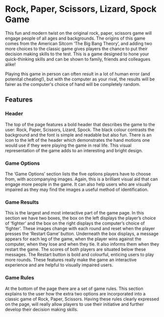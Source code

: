 # Rock, Paper, Scissors, Lizard, Spock Game
This fun and modern twist on the original rock, paper, scissors game will engage people of all ages and backgrounds. The origins of this game comes from the American Sitcom ‘The Big Bang Theory’, and adding two more choices to the classic game gives players the chance to put their decision making skills to the test. This is a game designed to hone your quick-thinking skills and can be shown to family, friends and colleagues alike!

Playing this game in person can often result in a lot of human error (and potenital cheating!), but with the computer as your rival, the results will be fairer as the computer's choice of hand will be completely random. 

## Features
### Header
The top of the page features a bold header that describes the game to the user: Rock, Paper, Scissors, Lizard, Spock. The black colour contrasts the background and the font is simple and readable but also fun. There is an icon to the left of the header which demonstrates the hand motions one would use if they were playing the game in real life. This visual representation of the game adds to an interesting and bright design. 

### Game Options
The ‘Game Options’ section lists the five options players have to choose from, with accompanying images. Again, this is a brilliant visual aid that can engage more people in the game. It can also help users who are visually impaired as they may find the images a useful method of identification.

### Game Results
This is the largest and most interactive part of the game page. In this section we have two boxes, the box on the left displays the player’s choice of ‘fighter’ and the box on the right displays the computer’s choice of ‘fighter’. These images change with each round and reset when the player presses the ‘Restart Game’ button. Underneath the box displays, a message appears for each leg of the game, when the player wins against the computer, when they lose and when they tie. It also informs them when they restart the game. The scores of both players are situated below these messages. The Restart button is bold and colourful, enticing users to play more rounds. These features really make the game an interactive experience and are helpful to visually impaired users. 

### Game Rules
At the bottom of the page there are a set of game rules. This section explains to the user how the extra two options are incorporated into a classic game of Rock, Paper, Scissors. Having these rules clearly expressed on the page, will really allow players to use their initiative and further develop their decision making skills.

